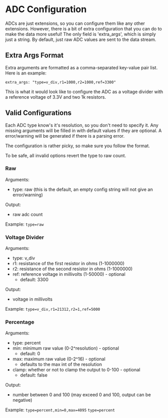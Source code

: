 # ADC Configuration

ADCs are just extensions, so you can configure them like any other
extensions. However, there is a bit of extra configuration that you can
do to make the data more useful! The only field is 'extra_args', which is
simply just a string. By default, just raw ADC values are sent to the
data stream.

## Extra Args Format
Extra arguments are formatted as a comma-separated key-value pair list.
Here is an example:

```
extra_args: "type=v_div,r1=1000,r2=1000,ref=3300"
```

This is what it would look like to configure the ADC as a voltage
divider with a reference voltage of 3.3V and two 1k resistors.

## Valid Configurations
Each ADC type know's it's resolution, so you don't need to specify it.
Any missing arguments will be filled in with default values if they are optional.
A error/warning will be generated if there is a parsing error.

The configuration is rather picky, so make sure you follow the format.

To be safe, all invalid options revert the type to raw count.

### Raw
Arguments:
- type: raw (this is the default, an empty config string will not give an error/warning)

Output:
- raw adc count

Example:
`type=raw`

### Voltage Divider
Arguments:
- type: v_div
- r1: resistance of the first resistor in ohms (1-1000000)
- r2: resistance of the second resistor in ohms (1-1000000)
- ref: reference voltage in millivolts (1-50000) - optional
  - default: 3300

Output:
- voltage in millivolts

Example:
`type=v_div,r1=21312,r2=1,ref=5000`

### Percentage
Arguments:
- type: percent
- min: minimum raw value (0-2^resolution) - optional
  - default: 0
- max: maximum raw value (0-2^16) - optional
  - defaults to the max int of the resolution
- clamp: whether or not to clamp the output to 0-100 - optional
  - default: false

Output:
- number between 0 and 100 (may exceed 0 and 100, output can be negative)

Example:
`type=percent,min=0,max=4095`
`type=percent`